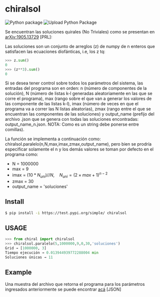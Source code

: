 # chiralsol

![Python package](https://github.com/valentinafv96/chiralsol/workflows/Python%20package/badge.svg)
![Upload Python Package](https://github.com/valentinafv96/chiralsol/workflows/Upload%20Python%20Package/badge.svg)

Se encuentran las soluciones quirales (No Triviales) como se presentan en [arXiv:1905.13729](https://arxiv.org/abs/1905.13729) [PRL]:

Las soluciones son un conjunto de arreglos (z) de numpy de n enteros que satisfacen las ecuaciones diofánticas, i.e, los z tq:

```python
>>> z.sum()
0
>>> (z**3).sum()
0
```

Si se desea tener control sobre todos los parámetros del sistema, las entradas del programa son en orden: n (número de componentes de la solución), N (número de listas k-l generadas aleatoriamente en las que se corre el programa), max (rango sobre el que van a generar los valores de las componente de las listas k-l), imax (número de veces en que el programa va a correr las N listas aleatorias), zmax (rango entre el que se encuentran las componentes de las soluciones) y output_name (prefijo del archivo .json que se genera con todas las soluciones encontradas: output_name_n.json. NOTA: Como es un string debe ponerse entre comillas).

La función se implementa a continuación como: chiralsol.paralelo(n,N,max,imax,zmax,output_name), pero bien se prodría especificar solamente el n y los demás valores se toman por defecto en el programa como: 

  - N = 1000000
  - max = 9
  - imax = $(10 * N_{uni}) // N, \quad N_{uni} = (2\times max +1)^{n-2}$
  - zmax = 30
  - output_name = 'soluciones'

## Install
```bash
$ pip install -i https://test.pypi.org/simple/ chiralsol
```
## USAGE
```python
>>> from chiral import chiralsol
>>> chiralsol.paralelo(5,1000000,9,0,30,'soluciones')
Grid → [1000000, 3]
Tiempo ejecución → 0.013944939772288004 min
Soluciones únicas → 11
```

## Example
Una muestra del archivo que retorna el programa para los parámetros ingresados anteriormente se puede encontrar [acá](https://github.com/valentinafv96/chiralsol/blob/main/soluciones_5.json) [JSON]
